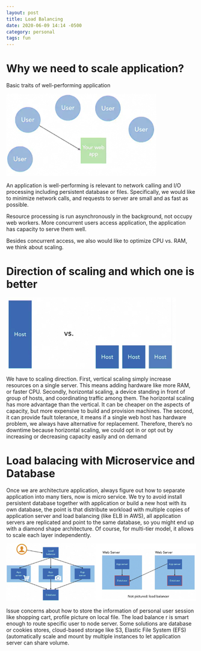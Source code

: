 ```yaml
---
layout: post
title: Load Balancing
date: 2020-06-09 14:14 -0500
category: personal
tags: fun
---
```


# Why we need to scale application?
Basic traits of well-performing application

![Load balancing](/images/loadbalance0.png)

An application is well-performing is relevant to network calling and I/O processing including persistent database or files. Specifically, we would like to minimize network calls, and requests to server are small and as fast as possible.

Resource processing is run asynchronously in the background, not occupy web workers. More concurrent users access application, the application has capacity to serve them well.

Besides concurrent access, we also would like to optimize CPU vs. RAM, we think about scaling.

# Direction of scaling and which one is better

![Type of load balancing](/images/loadbalance1.png)

We have to scaling direction. First, vertical scaling simply increase resources on a single server. This means adding hardware like more RAM, or faster CPU. Secondly, horizontal scaling, a device standing in front of group of hosts, and coordinating traffic among them.
The horizontal scaling has more advantage than the vertical. It can be cheaper on the aspects of capacity, but more expensive to build and provision machines. The second, it can provide fault tolerance, it means if a single web host has hardware problem, we always have alternative for replacement. Therefore, there’s no downtime because horizontal scaling, we could opt in or opt out by increasing or decreasing capacity easily and on demand

# Load balacing with Microservice and Database
Once we are architecture application, always figure out how to separate application into many tiers, now is micro service. We try to avoid install persistent database together with application or build a new host with its own database, the point is that  distribute workload with multiple copies of application server and load balancing (like ELB in AWS), all application servers are replicated and point to the same database, so you might end up with a diamond shape architecture. Of course, for multi-tier model, it allows to scale each layer independently.

![](/images/loadbalance2.png)

Issue concerns about how to store the information of personal user session like shopping cart, profile picture on local file. The load balance r is smart enough to route specific user to node server.
Some solutions are database or cookies stores, cloud-based storage like S3, Elastic File System (EFS) (automatically scale and mount by multiple instances to let application server can share volume.
